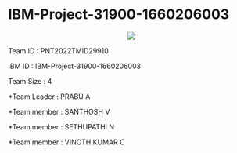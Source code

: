 # IBM-Project-31900-1660206003
<p align="center">
  <a href="https://github.com/IBM-EPBL/IBM-Project-31900-1660206003">
    <img src="https://forthebadge.com/images/badges/gluten.svg">

  </a>
</p>
 </p>
 Team ID : PNT2022TMID29910
 </p>
 IBM ID : IBM-Project-31900-1660206003</p>
 Team Size : 4 </p>
  *Team Leader : PRABU A </p>
  *Team member : SANTHOSH V </p>
  *Team member : SETHUPATHI N </p>
  *Team member : VINOTH KUMAR C </p>
 
